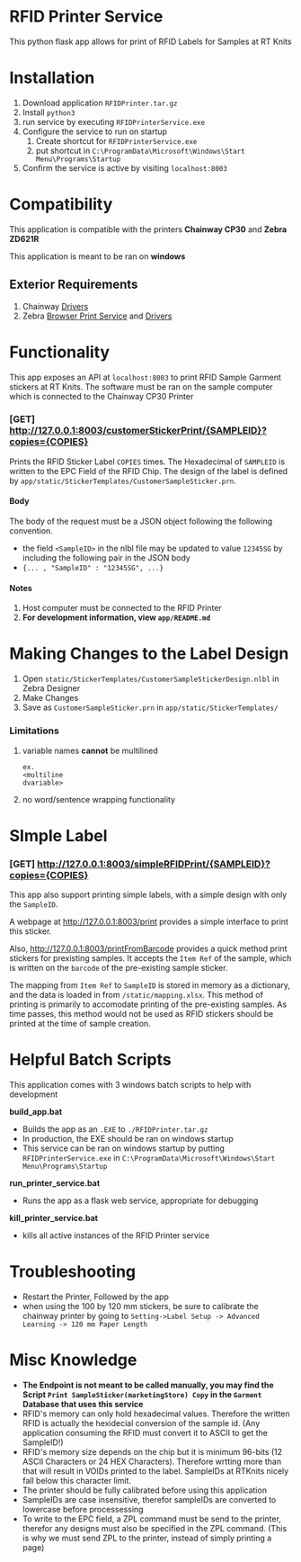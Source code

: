 # RFID Printer Service

This python flask app allows for print of RFID Labels for Samples at RT Knits

# Installation

1. Download application `RFIDPrinter.tar.gz`
1. Install `python3`
1. run service by executing `RFIDPrinterService.exe`
1. Configure the service to run on startup
   1. Create shortcut for `RFIDPrinterService.exe`
   1. put shortcut in `C:\ProgramData\Microsoft\Windows\Start Menu\Programs\Startup`
1. Confirm the service is active by visiting `localhost:8003`

# Compatibility

This application is compatible with the printers **Chainway CP30** and **Zebra ZD621R**

This application is meant to be ran on **windows**

## Exterior Requirements

1. Chainway [Drivers](https://www.chainway.net/Support/Info/30)
2. Zebra [Browser Print Service](https://www.zebra.com/us/en/support-downloads/printer-software/by-request-software.html) and [Drivers](https://www.zebra.com/us/en/support-downloads/printers/desktop/zd621.html)

# Functionality

This app exposes an API at `localhost:8003` to print RFID Sample Garment stickers at RT Knits. The software must be ran on the sample computer which is connected to the Chainway CP30 Printer

### [GET] http://127.0.0.1:8003/customerStickerPrint/{SAMPLEID}?copies={COPIES}

Prints the RFID Sticker Label `COPIES` times. The Hexadecimal of `SAMPLEID` is written to the EPC Field of the RFID Chip. The design of the label is defined by `app/static/StickerTemplates/CustomerSampleSticker.prn`.

#### Body

The body of the request must be a JSON object following the following convention.

- the field `<SampleID>` in the nlbl file may be updated to value `12345SG` by including the following pair in the JSON body
- `{... , "SampleID" : "12345SG", ...}`

#### Notes

1. Host computer must be connected to the RFID Printer
2. **For development information, view `app/README.md`**

# Making Changes to the Label Design

1. Open `static/StickerTemplates/CustomerSampleStickerDesign.nlbl` in Zebra Designer
2. Make Changes
3. Save as `CustomerSampleSticker.prn` in `app/static/StickerTemplates/`

### Limitations

1. variable names **cannot** be multilined
   ```
   ex.
   <multiline
   dvariable>
   ```
2. no word/sentence wrapping functionality

# SImple Label

### [GET] http://127.0.0.1:8003/simpleRFIDPrint/{SAMPLEID}?copies={COPIES}

This app also support printing simple labels, with a simple design with only the `SampleID`.

A webpage at http://127.0.0.1:8003/print provides a simple interface to print this sticker.

Also, http://127.0.0.1:8003/printFromBarcode provides a quick method print stickers for prexisting samples.
It accepts the `Item Ref` of the sample, which is written on the `barcode` of the pre-existing sample sticker.

The mapping from `Item Ref` to `SampleID` is stored in memory as a dictionary, and the data is loaded in from `/static/mapping.xlsx`.
This method of printing is primarily to accomodate printing of the pre-existing samples. As time passes, this method would not be used as RFID stickers should be printed at the time of sample creation.

# Helpful Batch Scripts

This application comes with 3 windows batch scripts to help with development

**build_app.bat**

- Builds the app as an `.EXE` to `./RFIDPrinter.tar.gz`
- In production, the EXE should be ran on windows startup
- This service can be ran on windows startup by putting `RFIDPrinterService.exe` in
  `C:\ProgramData\Microsoft\Windows\Start Menu\Programs\Startup`

**run_printer_service.bat**

- Runs the app as a flask web service, appropriate for debugging

**kill_printer_service.bat**

- kills all active instances of the RFID Printer service

# Troubleshooting

- Restart the Printer, Followed by the app
- when using the 100 by 120 mm stickers, be sure to calibrate the chainway printer by going to `Setting->Label Setup -> Advanced Learning -> 120 mm Paper Length`

# Misc Knowledge

- **The Endpoint is not meant to be called manually, you may find the Script `Print SampleSticker(marketingStore) Copy` in the `Garment` Database that uses this service**
- RFID's memory can only hold hexadecimal values. Therefore the written RFID is actually the hexidecial conversion of the sample id. (Any application consuming the RFID must convert it to ASCII to get the SampleID!)
- RFID's memory size depends on the chip but it is minimum 96-bits (12 ASCII Characters or 24 HEX Characters). Therefore wrtting more than that will result in VOIDs printed to the label. SampleIDs at RTKnits nicely fall below this character limit.
- The printer should be fully calibrated before using this application
- SampleIDs are case insensitive, therefor sampleIDs are converted to lowercase before processessing
- To write to the EPC field, a ZPL command must be send to the printer, therefor any designs must also be specified in the ZPL command. (This is why we must send ZPL to the printer, instead of simply printing a page)

